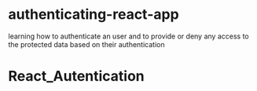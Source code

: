 # authenticating-react-app
learning how to authenticate an user and to provide or deny any access to the protected data based on their authentication
# React_Autentication
